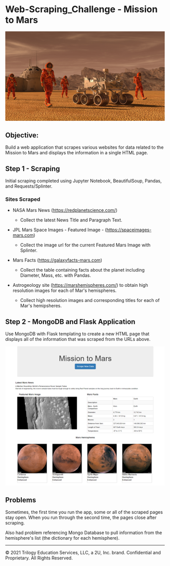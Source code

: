 # Web-Scraping_Challenge - Mission to Mars

![mission_to_mars](Images/mission_to_mars.png)

## Objective: 
Build a web application that scrapes various websites for data related to the Mission to Mars and displays the information in a single HTML page. 

## Step 1 - Scraping 

Initial scraping completed using Jupyter Notebook, BeautifulSoup, Pandas, and Requests/Splinter.

### Sites Scraped
* NASA Mars News (https://redplanetscience.com/)
    * Collect the latest News Title and Paragraph Text. 

* JPL Mars Space Images - Featured Image - (https://spaceimages-mars.com)
    * Collect the image url for the current Featured Mars Image with Splinter.

* Mars Facts (https://galaxyfacts-mars.com) 
    * Collect the table containing facts about the planet including Diameter, Mass, etc. with Pandas.

* Astrogeology site (https://marshemispheres.com/) to obtain high resolution images for each of Mar's hemispheres.
    * Collect high resolution images and corresponding titles for each of Mar's hemipsheres.

## Step 2 - MongoDB and Flask Application

Use MongoDB with Flask templating to create a new HTML page that displays all of the information that was scraped from the URLs above.

![mission_to_mars](Images/screenshot.png)



## Problems
Sometimes, the first time you run the app, some or all of the scraped pages stay open. When you run through the second time, the pages close after scraping.

Also had problem referencing Mongo Database to pull information from the hemisphere's list (the dictionary for each hemisphere). 

- - -

© 2021 Trilogy Education Services, LLC, a 2U, Inc. brand. Confidential and Proprietary. All Rights Reserved.

